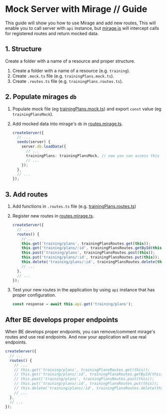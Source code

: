 # Mock Server with Mirage // Guide

This guide will show you how to use Mirage and add new routes,
This will enable you to call server with `api` instance, but [mirage.js](https://miragejs.com/) will intercept calls for registered routes and return mocked data.

## 1. Structure

Create a folder with a name of a resource and proper structure.

1. Create a folder with a name of a resource (e.g. `training`).
2. Create `.mock.ts` file (e.g. `trainingPlans.mock.ts`).
3. Create `.routes.ts` file (e.g. `trainingPlans.routes.ts`).

## 2. Populate mirages `db`

1. Populate mock file (eg [trainingPlans.mock.ts](./training/trainingPlans.mock.ts)) and export `const` value (eg `trainingPlansMock`).
2. Add mocked data into mirage's `db` in [routes.mirage.ts](./routes.mirage.ts).

   ```ts
   createServer({
     // ...
     seeds(server) {
       server.db.loadData({
         // ...
         trainingPlans: trainingPlansMock, // now you can access this data like `server.db.trainingPlans`
         // ...
       });
     },
     // ...
   });
   ```

## 3. Add routes

1. Add functions in `.routes.ts` file (e.g. [trainingPlans.routes.ts](./training/trainingPlans.routes.ts))
2. Register new routes in [routes.mirage.ts](./routes.mirage.ts).

   ```ts
   createServer({
     // ...
     routes() {
       // ...
       this.get('training/plans', trainingPlansRoutes.get(this));
       this.get('training/plans/:id', trainingPlansRoutes.getById(this));
       this.post('training/plans', trainingPlansRoutes.post(this));
       this.put('training/plans/:id', trainingPlansRoutes.put(this));
       this.delete('training/plans/:id', trainingPlansRoutes.delete(this));
       // ...
     },
     // ...
   });
   ```

3. Test your new routes in the application by using `api` instance that has proper configuration.

   ```ts
   const response = await this.api.get('training/plans');
   ```

## After BE develops proper endpoints

When BE develops proper endpoints, you can remove/comment mirage's routes and use real endpoints.
And now your application will use real endpoints.

```ts
createServer({
  // ...
  routes() {
    // ...
    // this.get('training/plans', trainingPlansRoutes.get(this));
    // this.get('training/plans/:id', trainingPlansRoutes.getById(this));
    // this.post('training/plans', trainingPlansRoutes.post(this));
    // this.put('training/plans/:id', trainingPlansRoutes.put(this));
    // this.delete('training/plans/:id', trainingPlansRoutes.delete(this));
    // ...
  },
  // ...
});
```

